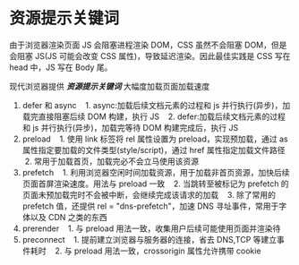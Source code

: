 # 资源提示关键词

由于浏览器渲染页面 JS 会阻塞进程渲染 DOM，CSS 虽然不会阻塞 DOM，但是会阻塞 JS(JS 可能会改变 CSS 属性)，导致延迟渲染。因此最佳实践是 CSS 写在 head 中，JS 写在 Body 尾。

现代浏览器提供 **_资源提示关键词_** 大幅度加载页面加载速度

1. defer 和 async
   1. async:加载后续文档元素的过程和 js 并行执行(异步)，加载完直接阻塞后续 DOM 构建，执行 JS
   2. defer:加载后续文档元素的过程和 js 并行执行(异步)，加载完等待 DOM 构建完成后，执行 JS
2. preload
   1. 使用 link 标签将 rel 属性设置为 preload，实现预加载，通过 as 属性指定要加载的文件类型(style/script)，通过 href 属性指定加载文件路径
   2. 常用于加载首页，加载完必不会立马使用该资源
3. prefetch
   1. 利用浏览器空闲时间加载资源，用于加载非首页资源，加快后续页面首屏渲染速度。用法与 preload 一致
   2. 当跳转至被标记为 prefetch 的页面未预加载完时不会被中断，会继续完成该请求的加载
   3. 除了常用的 prefetch 值，还提供 rel = "dns-prefetch"，加速 DNS 寻址事件，常用于字体以及 CDN 之类的东西
4. prerender
   1. 与 preload 用法一致，收集用户后续可能使用页面并渲染待
5. preconnect
   1. 提前建立浏览器与服务器的连接，省去 DNS,TCP 等建立事件耗时
   2. 与 preload 用法一致，crossorigin 属性允许携带 cookie
